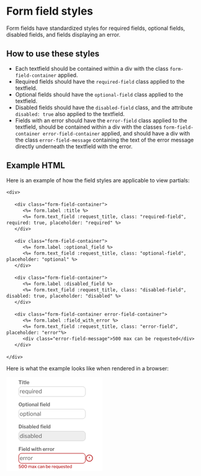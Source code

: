 # Form field styles

Form fields have standardized styles for required fields, optional fields, disabled fields, and fields displaying an error.

## How to use these styles

- Each textfield should be contained within a div with the class `form-field-container` applied.
- Required fields should have the `required-field` class applied to the textfield.
- Optional fields should have the `optional-field` class applied to the textfield.
- Disabled fields should have the `disabled-field` class, and the attribute `disabled: true` also applied to the textfield.
- Fields with an error should have the `error-field` class applied to the textfield, should be contained within a div with the classes `form-field-container error-field-container` applied, and should have a div with the class `error-field-message` containing the text of the error message directly underneath the textfield with the error.

## Example HTML

Here is an example of how the field styles are applicable to view partials:

```rails
<div>

   <div class="form-field-container">
      <%= form.label :title %>
      <%= form.text_field :request_title, class: "required-field", required: true, placeholder: "required" %>
   </div>

   <div class="form-field-container">
      <%= form.label :optional_field %>
      <%= form.text_field :request_title, class: "optional-field", placeholder: "optional" %>
   </div>

   <div class="form-field-container">
      <%= form.label :disabled_field %>
      <%= form.text_field :request_title, class: "disabled-field", disabled: true, placeholder: "disabled" %>
   </div>

   <div class="form-field-container error-field-container">
      <%= form.label :field_with_error %>
      <%= form.text_field :request_title, class: "error-field", placeholder: "error"%>
      <div class="error-field-message">500 max can be requested</div>
   </div>

</div>
```

Here is what the example looks like when rendered in a browser:

![Form field style examples](./images/form_field_examples.png)
